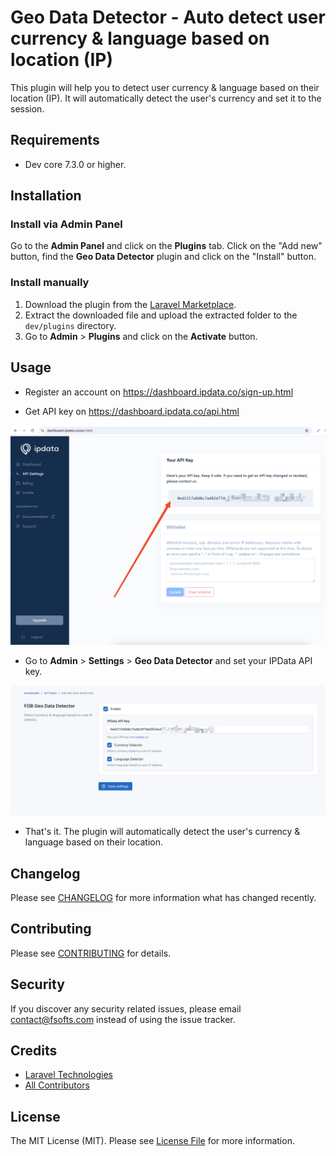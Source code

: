# Geo Data Detector - Auto detect user currency & language based on location (IP)

This plugin will help you to detect user currency & language based on their location (IP). It will automatically detect the user's currency and set it to the session.

## Requirements

-   Dev core 7.3.0 or higher.

## Installation

### Install via Admin Panel

Go to the **Admin Panel** and click on the **Plugins** tab. Click on the "Add new" button, find the **Geo Data Detector** plugin and click on the "Install" button.

### Install manually

1. Download the plugin from the [Laravel Marketplace](https://marketplace.fsofts.com/products/dev/geo-data-detector).
2. Extract the downloaded file and upload the extracted folder to the `dev/plugins` directory.
3. Go to **Admin** > **Plugins** and click on the **Activate** button.

## Usage

- Register an account on https://dashboard.ipdata.co/sign-up.html

- Get API key on https://dashboard.ipdata.co/api.html

![Screenshot](./public/images/get-api-key.png)

- Go to **Admin** > **Settings** > **Geo Data Detector** and set your IPData API key.

![Screenshot](./public/images/settings.png)

- That's it. The plugin will automatically detect the user's currency & language based on their location.

## Changelog

Please see [CHANGELOG](CHANGELOG.md) for more information what has changed recently.

## Contributing

Please see [CONTRIBUTING](CONTRIBUTING.md) for details.

## Security

If you discover any security related issues, please email contact@fsofts.com instead of using the issue tracker.

## Credits

-   [Laravel Technologies](https://github.com/vswb)
-   [All Contributors](../../contributors)

## License

The MIT License (MIT). Please see [License File](LICENSE) for more information.
